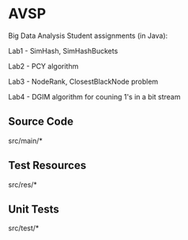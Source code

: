 # AVSP
Big Data Analysis Student assignments (in Java):


Lab1 - SimHash, SimHashBuckets

Lab2 - PCY algorithm

Lab3 - NodeRank, ClosestBlackNode problem

Lab4 - DGIM algorithm for couning 1's in a bit stream

## Source Code
src/main/*

## Test Resources
src/res/*

## Unit Tests
src/test/*
